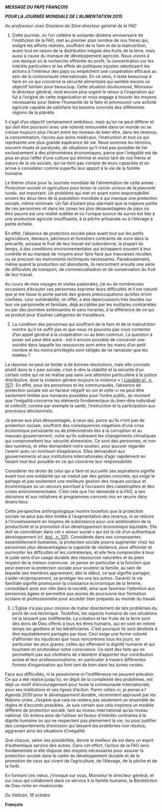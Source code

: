 ***MESSAGE DU PAPE FRANÇOIS***

***POUR LA JOURNÉE MONDIALE DE L'ALIMENTATION 2015***

*Au professeur José Graziano da Silva directeur général de la FAO*

1. Cette journée, où l’on célèbre le soixante-dixième anniversaire de l’institution de la FAO, met au premier plan nombre de nos frères qui, malgré les efforts réalisés, souffrent de la faim et de la malnutrition, avant tout en raison de la distribution inégale des fruits de la terre, mais aussi à cause du manque de développement agricole. Nous vivons à une époque où la recherche effrénée du profit, la concentration sur les intérêts particuliers et les effets de politiques injustes ralentissent les actions à l’intérieur des pays ou empêchent une coopération efficace au sein de la communauté internationale. En ce sens, il reste beaucoup à faire en ce qui concerne la sécurité alimentaire qui semble encore un objectif lointain pour beaucoup. Cette situation douloureuse, Monsieur le directeur général, rend encore plus urgent le retour à l’inspiration qui fut à l’origine de cette organisation et nous engage à trouver les moyens nécessaires pour libérer l’humanité de la faim et promouvoir une activité agricole capable de satisfaire les besoins concrets des différentes régions de la planète.

Il s’agit d’un objectif certainement ambitieux, mais qu’on ne peut différer et qui doit être poursuivi avec une volonté renouvelée dans un monde où se creuse toujours plus l’écart entre les niveaux de bien-être, dans les revenus, la consommation, l’accès aux soins médicaux, l’instruction et tout ce qui représente une plus grande espérance de vie. Nous sommes les témoins, souvent muets et paralysés, de situations qu’il n’est pas possible de lier exclusivement à des phénomènes économiques, parce que l’inégalité est de plus en plus l’effet d’une culture qui élimine et exclut tant de nos frères et sœurs de la vie sociale, qui ne tient pas compte de leurs capacités et en arrive à considérer comme superflu leur apport à la vie de la famille humaine.

Le thème choisi pour la Journée mondiale de l’alimentation de cette année : *Protection sociale et agriculture pour briser le cercle vicieux de la pauvreté rurale*, est important. Un problème qui met en avant notre responsabilité envers les deux tiers de la population mondiale à qui manque une protection sociale, même minimale. Un fait d’autant plus alarmant que la majeure partie de ces personnes vit dans les zones les plus désavantagées de pays où être pauvre est une réalité oubliée et où l’unique source de survie est liée à une production agricole insuffisante, à la pêche artisanale ou à l’élevage à petite échelle.

En effet, l’absence de protection sociale pèse avant tout sur les petits agriculteurs, éleveurs, pêcheurs et forestiers contraints de vivre dans la précarité, puisque le fruit de leur travail est subordonné, la plupart du temps, à des conditions environnementales qui échappent souvent à leur contrôle et au manque de moyens pour faire face aux mauvaises récoltes ou se procurer les instruments techniques nécessaires. Paradoxalement, même quand la production est abondante, ils rencontrent ensuite une série de difficultés de transport, de commercialisation et de conservation du fruit de leur travail.

Au cours de mes voyages et visites pastorales, j’ai eu de nombreuses occasions d’écouter ces personnes exprimer leurs difficultés et il est naturel que je me fasse le porte-parole des graves préoccupations qu’elles m’ont confiées. Leur vulnérabilité, en effet, a des répercussions très lourdes sur leur vie personnelle et familiale, déjà accablée par les multiples contrariétés ou par des journées exténuantes et sans horaires, à la différence de ce qui se produit pour d’autres catégories de travailleurs.

2. La condition des personnes qui souffrent de la faim et de la malnutrition montre qu’il ne suffit pas et que nous ne pouvons pas nous contenter d’un appel général à la coopération ou au bien commun. La question à poser est peut-être autre : est-il encore possible de concevoir une société dans laquelle les ressources sont entre les mains d’un petit nombre et les moins privilégiés sont obligés de ne ramasser que les miettes ?

La réponse ne peut se limiter à de bonnes résolutions, mais elle consiste plutôt dans la « paix sociale, c’est-à-dire la stabilité et la sécurité d’un certain ordre qui ne se réalise pas sans une attention particulière à la justice distributive, dont la violation génère toujours la violence » ( [*Laudato si’*, n. 157](http://w2.vatican.va/content/francesco/fr/encyclicals/documents/papa-francesco_20150524_enciclica-laudato-si.html#157.)). En effet, pour les personnes et les communautés, l’absence de protection sociale est un facteur négatif en soi et celle-ci ne peut être seulement limitée aux menaces possibles pour l’ordre public, du moment que l’inégalité concerne les éléments fondamentaux du bien-être individuel et collectif, comme par exemple la santé, l’instruction et la participation aux processus décisionnels.

Je pense aux plus désavantagés, à ceux qui, parce qu’ils n’ont pas de protection sociale, souffrent des conséquences négatives d’une crise économique persistante ou de phénomènes liés à la corruption et au mauvais gouvernement, outre qu’ils subissent les changements climatiques qui compromettent leur sécurité alimentaire. Ce sont des personnes, et non des numéros, et elles demandent notre soutien, pour pouvoir regarder l’avenir avec un minimum d’espérance. Elles demandent aux gouvernements et aux institutions internationales d’agir rapidement en faisant tout leur possible en ce qui concerne leur responsabilité.

Considérer les droits de celui qui a faim et accueillir ses aspirations signifie avant tout une solidarité qui se traduit par des gestes concrets, qui exige le partage et pas seulement une meilleure gestion des risques sociaux et économiques ou un secours ponctuel à l’occasion des catastrophes et des crises environnementales. C’est cela que l’on demande à la FAO, à ses décisions et aux initiatives et programmes concrets mis en œuvre dans divers lieux.

Cette perspective anthropologique montre toutefois que la protection sociale ne peut pas être limitée à l’augmentation des revenus, ni se réduire à l’investissement en moyens de subsistance pour une amélioration de la productivité et la promotion d’un développement économique équitable. Elle doit se concrétiser dans cet « amour social » qui est la clé d’un authentique développement (cf. [ibid., n. 131](http://w2.vatican.va/content/francesco/fr/encyclicals/documents/papa-francesco_20150524_enciclica-laudato-si.html#_ftnref131)). Considérée dans ses composantes essentiellement humaines, la protection sociale pourra augmenter chez les personnes plus désavantagées la capacité de résilience, pour affronter et surmonter les difficultés et les contretemps, et elle fera comprendre à tous le juste sens d’un usage durable des ressources naturelles et du plein respect de la maison commune. Je pense en particulier à la fonction que peut exercer la protection sociale pour soutenir la famille, au sein de laquelle ses membres apprennent, dès le début, ce que signifie partager, s’aider réciproquement, se protéger les uns les autres. Garantir la vie familiale signifie promouvoir la croissance économique de la femme, consolidant ainsi son rôle dans la société, ainsi que favoriser l’attention aux personnes âgées et permettre aux jeunes de poursuivre leur formation scolaire et professionnelle pour accéder bien préparés au monde du travail.

3. L’Eglise n’a pas pour mission de traiter directement de tels problèmes du point de vue technique. Toutefois, les aspects humains de ces situations ne la laissent pas indifférente. La création et les fruits de la terre sont des dons de Dieu offerts à tous les êtres humains, qui en sont en même temps les gardiens et les bénéficiaires. C’est pourquoi ils sont destinés à être équitablement partagés par tous. Ceci exige une ferme volonté d’affronter les injustices que nous rencontrons tous les jours, en particulier les plus graves, celles qui offensent la dignité humaine et qui touchent en profondeur notre conscience. Ce sont des faits qui ne permettent pas aux chrétiens de s’abstenir d’apporter leur contribution active et leur professionnalisme, en particulier à travers différentes formes d’organisation qui font tant de bien dans les zones rurales.

Face aux difficultés, ni le pessimisme ni l’indifférence ne peuvent prévaloir. Ce qui a été réalisé jusqu’ici, en dépit de la complexité des problèmes, est déjà un motif d’encouragement pour toute la communauté internationale, pour ses institutions et ses lignes d’action. Parmi celles-ci, je pense à l’ *Agenda 2030 pour le développement durable*, récemment approuvé par les Nations unies. J’espère que cela ne restera pas seulement un ensemble de règles et d’accords possibles. Je suis certain que cela inspirera un modèle différent de protection sociale, tant au niveau international qu’au niveau national. On évitera ainsi de l’utiliser en faveur d’intérêts contraires à la dignité humaine ou qui ne respectent pas pleinement la vie, ou pour justifier des comportements d’omission qui laissent les problèmes non résolus, aggravant ainsi les situations d’inégalité.

Que chacun, selon ses possibilités, donne le meilleur de soi dans un esprit d’authentique service des autres. Dans cet effort, l’action de la FAO sera fondamentale si elle dispose des moyens nécessaires pour assurer la protection sociale dans le cadre du développement durable et de la promotion de ceux qui vivent de l’agriculture, de l’élevage, de la pêche et de la forêt.

En formant ces vœux, j’invoque sur vous, Monsieur le directeur général, et sur ceux qui collaborent dans ce service à la famille humaine, la Bénédiction de Dieu riche en miséricorde.

*Du Vatican, 16 octobre*

**François**
